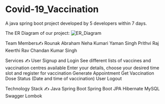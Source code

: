 # Covid-19_Vaccination
A java spring boot project developed by 5 developers within 7 days.

The ER Diagram of our project:
![ER_Diagram](https://user-images.githubusercontent.com/100183222/173191169-d8e1af16-af16-40ee-a3bf-2a422f254293.png)


Team Members✍️
Rounak Abraham
Neha Kumari
Yaman Singh
Prithvi Raj Keerthi
Rav Chandan Kumar Singh

Services ✍️
User Signup and Login
See different lists of vaccines and vaccination centres available
Enter your details, choose your desired time slot and register for vaccination
Generate Appointment
Get Vaccination Dose Status (Date and time of vaccination)
User Logout

Technology Stack️ ✍️
Java
Spring Boot
Spring Boot JPA
Hibernate
MySQL
Swagger
Lombok
